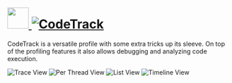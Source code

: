 # [<img src="https://cdn.rawgit.com/AdmiringWorm/chocolatey-packages/9d99ec2c93e83c46f0bd942819528df99f2f2e23/automatic/codetrack/icons/64x64.png" height="48" width="48" /> ![CodeTrack](https://img.shields.io/chocolatey/v/codetrack.svg?label=CodeTrack&style=for-the-badge)](https://chocolatey.org/packages/codetrack)

CodeTrack is a versatile profile with some extra tricks up its sleeve. On top of the profiling features it also allows debugging and analyzing code execution.

![Trace View](https://cdn.rawgit.com/AdmiringWorm/chocolatey-packages/2749520dfe4a1f8fbe02b1513334f429211c84ce/automatic/codetrack/screenshots/trace.png)
![Per Thread View](https://cdn.rawgit.com/AdmiringWorm/chocolatey-packages/2749520dfe4a1f8fbe02b1513334f429211c84ce/automatic/codetrack/screenshots/per_thread.png)
![List View](https://cdn.rawgit.com/AdmiringWorm/chocolatey-packages/2749520dfe4a1f8fbe02b1513334f429211c84ce/automatic/codetrack/screenshots/list.png)
![Timeline View](https://cdn.rawgit.com/AdmiringWorm/chocolatey-packages/2749520dfe4a1f8fbe02b1513334f429211c84ce/automatic/codetrack/screenshots/timeline.png)
